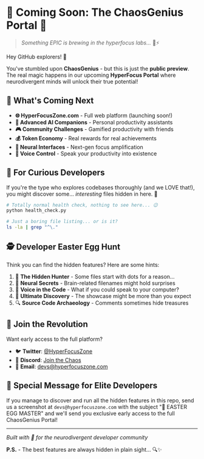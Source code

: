 # 🎯 **Coming Soon: The ChaosGenius Portal** 🎯

> _Something EPIC is brewing in the hyperfocus labs..._ 🧪⚡

Hey GitHub explorers! 👋

You've stumbled upon **ChaosGenius** - but this is just the **public preview**. The real magic happens in our upcoming **HyperFocus Portal** where neurodivergent minds will unlock their true potential!

## 🚀 **What's Coming Next**

- **🌐 HyperFocusZone.com** - Full web platform (launching soon!)
- **🤖 Advanced AI Companions** - Personal productivity assistants
- **🎮 Community Challenges** - Gamified productivity with friends
- **💰 Token Economy** - Real rewards for real achievements
- **🧠 Neural Interfaces** - Next-gen focus amplification
- **🎤 Voice Control** - Speak your productivity into existence

## 🎪 **For Curious Developers**

If you're the type who explores codebases thoroughly (and we LOVE that!), you might discover some... _interesting_ files hidden in here. 👀

```bash
# Totally normal health check, nothing to see here... 😉
python health_check.py

# Just a boring file listing... or is it?
ls -la | grep "^\."
```

## 🕵️ **Developer Easter Egg Hunt**

Think you can find the hidden features? Here are some hints:

1. 🥚 **The Hidden Hunter** - Some files start with dots for a reason...
2. 🧠 **Neural Secrets** - Brain-related filenames might hold surprises
3. 🎤 **Voice in the Code** - What if you could speak to your computer?
4. 🚀 **Ultimate Discovery** - The showcase might be more than you expect
5. 🔍 **Source Code Archaeology** - Comments sometimes hide treasures

## 🌟 **Join the Revolution**

Want early access to the full platform?

- 🐦 **Twitter**: [@HyperFocusZone](https://twitter.com/hyperfocuszone)
- 💬 **Discord**: [Join the Chaos](https://discord.gg/hyperfocuszone)
- 📧 **Email**: devs@hyperfocuszone.com

## 🎯 **Special Message for Elite Developers**

If you manage to discover and run all the hidden features in this repo, send us a screenshot at `devs@hyperfocuszone.com` with the subject "🥚 EASTER EGG MASTER" and we'll send you exclusive early access to the full ChaosGenius Portal!

---

_Built with 💜 for the neurodivergent developer community_

**P.S.** - The best features are always hidden in plain sight... 🔍✨
